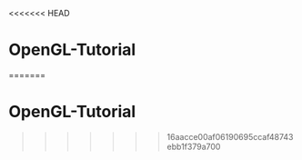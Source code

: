<<<<<<< HEAD
# OpenGL-Tutorial
=======
# OpenGL-Tutorial
>>>>>>> 16aacce00af06190695ccaf48743ebb1f379a700
